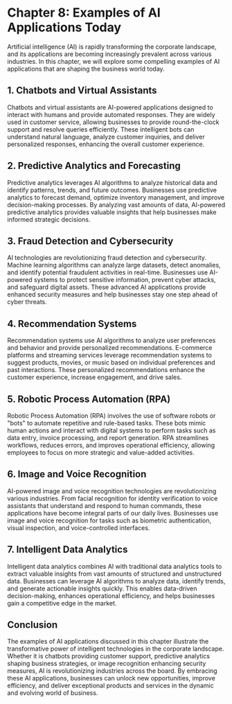 Chapter 8: Examples of AI Applications Today
============================================

Artificial intelligence (AI) is rapidly transforming the corporate landscape, and its applications are becoming increasingly prevalent across various industries. In this chapter, we will explore some compelling examples of AI applications that are shaping the business world today.

**1. Chatbots and Virtual Assistants**
--------------------------------------

Chatbots and virtual assistants are AI-powered applications designed to interact with humans and provide automated responses. They are widely used in customer service, allowing businesses to provide round-the-clock support and resolve queries efficiently. These intelligent bots can understand natural language, analyze customer inquiries, and deliver personalized responses, enhancing the overall customer experience.

**2. Predictive Analytics and Forecasting**
-------------------------------------------

Predictive analytics leverages AI algorithms to analyze historical data and identify patterns, trends, and future outcomes. Businesses use predictive analytics to forecast demand, optimize inventory management, and improve decision-making processes. By analyzing vast amounts of data, AI-powered predictive analytics provides valuable insights that help businesses make informed strategic decisions.

**3. Fraud Detection and Cybersecurity**
----------------------------------------

AI technologies are revolutionizing fraud detection and cybersecurity. Machine learning algorithms can analyze large datasets, detect anomalies, and identify potential fraudulent activities in real-time. Businesses use AI-powered systems to protect sensitive information, prevent cyber attacks, and safeguard digital assets. These advanced AI applications provide enhanced security measures and help businesses stay one step ahead of cyber threats.

**4. Recommendation Systems**
-----------------------------

Recommendation systems use AI algorithms to analyze user preferences and behavior and provide personalized recommendations. E-commerce platforms and streaming services leverage recommendation systems to suggest products, movies, or music based on individual preferences and past interactions. These personalized recommendations enhance the customer experience, increase engagement, and drive sales.

**5. Robotic Process Automation (RPA)**
---------------------------------------

Robotic Process Automation (RPA) involves the use of software robots or "bots" to automate repetitive and rule-based tasks. These bots mimic human actions and interact with digital systems to perform tasks such as data entry, invoice processing, and report generation. RPA streamlines workflows, reduces errors, and improves operational efficiency, allowing employees to focus on more strategic and value-added activities.

**6. Image and Voice Recognition**
----------------------------------

AI-powered image and voice recognition technologies are revolutionizing various industries. From facial recognition for identity verification to voice assistants that understand and respond to human commands, these applications have become integral parts of our daily lives. Businesses use image and voice recognition for tasks such as biometric authentication, visual inspection, and voice-controlled interfaces.

**7. Intelligent Data Analytics**
---------------------------------

Intelligent data analytics combines AI with traditional data analytics tools to extract valuable insights from vast amounts of structured and unstructured data. Businesses can leverage AI algorithms to analyze data, identify trends, and generate actionable insights quickly. This enables data-driven decision-making, enhances operational efficiency, and helps businesses gain a competitive edge in the market.

**Conclusion**
--------------

The examples of AI applications discussed in this chapter illustrate the transformative power of intelligent technologies in the corporate landscape. Whether it is chatbots providing customer support, predictive analytics shaping business strategies, or image recognition enhancing security measures, AI is revolutionizing industries across the board. By embracing these AI applications, businesses can unlock new opportunities, improve efficiency, and deliver exceptional products and services in the dynamic and evolving world of business.
